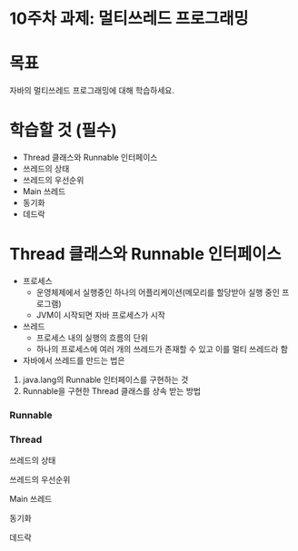# 10주차 과제: 멀티쓰레드 프로그래밍

# 목표

자바의 멀티쓰레드 프로그래밍에 대해 학습하세요.

# 학습할 것 (필수)

- Thread 클래스와 Runnable 인터페이스
- 쓰레드의 상태
- 쓰레드의 우선순위
- Main 쓰레드
- 동기화
- 데드락



# Thread 클래스와 Runnable 인터페이스

* 프로세스
  * 운영체제에서 실행중인 하나의 어플리케이션(메모리를 할당받아 실행 중인 프로그램)
  * JVM이 시작되면 자바 프로세스가 시작
* 쓰레드
  * 프로세스 내의 실행의 흐름의 단위
  * 하나의 프로세스에 여러 개의 쓰레드가 존재할 수 있고 이를 멀티 쓰레드라 함
* 자바에서 쓰레드를 만드는 법은

1.  java.lang의 Runnable 인터페이스를 구현하는 것
2.  Runnable을 구현한 Thread 클래스를 상속 받는 방법



### Runnable



### Thread



쓰레드의 상태

쓰레드의 우선순위

Main 쓰레드

동기화

데드락